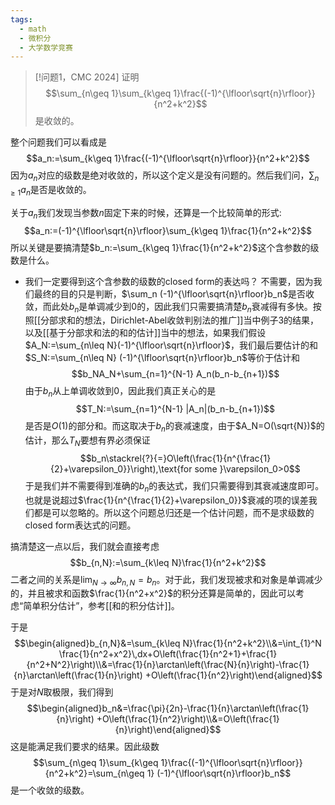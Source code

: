 ```yaml
---
tags:
  - math
  - 微积分
  - 大学数学竞赛
---
```


> [!问题1，CMC 2024]
> 证明$$\sum_{n\geq 1}\sum_{k\geq 1}\frac{(-1)^{\lfloor\sqrt{n}\rfloor}}{n^2+k^2}$$是收敛的。

整个问题我们可以看成是$$a_n:=\sum_{k\geq 1}\frac{(-1)^{\lfloor\sqrt{n}\rfloor}}{n^2+k^2}$$因为$a_n$对应的级数是绝对收敛的，所以这个定义是没有问题的。然后我们问，$\sum_{n\geq 1}a_n$是否是收敛的。

关于$a_n$我们发现当参数$n$固定下来的时候，还算是一个比较简单的形式:$$a_n:=(-1)^{\lfloor\sqrt{n}\rfloor}\sum_{k\geq 1}\frac{1}{n^2+k^2}$$所以关键是要搞清楚$b_n:=\sum_{k\geq 1}\frac{1}{n^2+k^2}$这个含参数的级数是什么。
* 我们一定要得到这个含参数的级数的closed form的表达吗？
不需要，因为我们最终的目的只是判断，$\sum_n (-1)^{\lfloor\sqrt{n}\rfloor}b_n$是否收敛，而此处$b_n$是单调减少到0的，因此我们只需要搞清楚$b_n$衰减得有多快。按照[[分部求和的想法，Dirichlet-Abel收敛判别法的推广]]当中例子3的结果，以及[[基于分部求和法的和的估计]]当中的想法，如果我们假设$A_N:=\sum_{n\leq N}(-1)^{\lfloor\sqrt{n}\rfloor}$，我们最后要估计的和$S_N:=\sum_{n\leq N} (-1)^{\lfloor\sqrt{n}\rfloor}b_n$等价于估计和$$b_NA_N+\sum_{n=1}^{N-1} A_n(b_n-b_{n+1})$$由于$b_n$从上单调收敛到0，因此我们真正关心的是$$T_N:=\sum_{n=1}^{N-1} |A_n|(b_n-b_{n+1})$$是否是$O(1)$的部分和。而这取决于$b_n$的衰减速度，由于$A_N=O(\sqrt{N})$的估计，那么$T_N$要想有界必须保证$$b_n\stackrel{?}{=}O\left(\frac{1}{n^{\frac{1}{2}+\varepsilon_0}}\right),\text{for some }\varepsilon_0>0$$于是我们并不需要得到准确的$b_n$的表达式，我们只需要得到其衰减速度即可。也就是说超过$\frac{1}{n^{\frac{1}{2}+\varepsilon_0}}$衰减的项的误差我们都是可以忽略的。所以这个问题总归还是一个估计问题，而不是求级数的closed form表达式的问题。

搞清楚这一点以后，我们就会直接考虑$$b_{n,N}:=\sum_{k\leq N}\frac{1}{n^2+k^2}$$二者之间的关系是$\lim_{N\to \infty}b_{n,N}=b_n$。对于此，我们发现被求和对象是单调减少的，并且被求和函数$\frac{1}{n^2+x^2}$的积分还算是简单的，因此可以考虑“简单积分估计”，参考[[和的积分估计]]。

于是$$\begin{aligned}b_{n,N}&=\sum_{k\leq N}\frac{1}{n^2+k^2}\\&=\int_{1}^N \frac{1}{n^2+x^2}\,dx+O\left(\frac{1}{n^2+1}+\frac{1}{n^2+N^2}\right)\\&=\frac{1}{n}\arctan\left(\frac{N}{n}\right)-\frac{1}{n}\arctan\left(\frac{1}{n}\right) +O\left(\frac{1}{n^2}\right)\end{aligned}$$
于是对$N$取极限，我们得到$$\begin{aligned}b_n&=\frac{\pi}{2n}-\frac{1}{n}\arctan\left(\frac{1}{n}\right) +O\left(\frac{1}{n^2}\right)\\&=O\left(\frac{1}{n}\right)\end{aligned}$$这是能满足我们要求的结果。因此级数$$\sum_{n\geq 1}\sum_{k\geq 1}\frac{(-1)^{\lfloor\sqrt{n}\rfloor}}{n^2+k^2}=\sum_{n\geq 1} (-1)^{\lfloor\sqrt{n}\rfloor}b_n$$是一个收敛的级数。